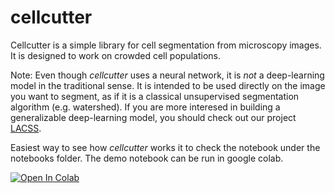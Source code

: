 # cellcutter
Cellcutter is a simple library for cell segmentation from microscopy images. It is designed to work on crowded cell populations.

Note: Even though _cellcutter_ uses a neural network, it is _not_ a deep-learning model in the traditional sense. It is intended to be used directly on the image you want to segment, as if it is a classical unsupervised segmentation algorithm (e.g. watershed). If you are more interesed in building a generalizable deep-learning model, you should check out our project [LACSS](https://github.com/jiyuuchc/lacss/).

Easiest way to see how _cellcutter_ works it to check the notebook under the notebooks folder. The demo notebook can be run in google colab.

[![Open In Colab](https://colab.research.google.com/assets/colab-badge.svg)](https://colab.research.google.com/github/jiyuuchc/cellcutter/blob/main/notebooks/demo.ipynb)

